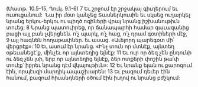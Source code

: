 (Մատթ. 10.5-15, Ղուկ. 9.1-6)
7 Եւ շրջում էր շրջակայ գիւղերում եւ ուսուցանում:  Նա իր մօտ կանչեց Տասներկուսին եւ սկսեց ուղարկել նրանց երկու-երկու ու պիղծ ոգիների վրայ նրանց իշխանութիւն տուեց: 8 Նրանց պատուիրեց, որ ճանապարհի համար գաւազանից բացի այլ բան չվերցնեն. ո՛չ պարկ, ո՛չ հաց, ո՛չ դրամ գօտիների մէջ, 9 այլ հագնեն հողաթափներ. եւ ասաց. «Աւելորդ պարեգօտ մի՛ վերցրէք»: 10 Եւ ասում էր նրանց. «Ինչ տուն որ մտնէք, այնտեղ օթեւանեցէ՛ք, մինչեւ որ այնտեղից ելնէք: 11 Եւ ուր որ ձեզ չեն ընդունի ու ձեզ չեն լսի, երբ որ այնտեղից ելնէք, ձեր ոտքերի փոշին թա՛փ տուէք՝ իբրեւ նրանց դէմ վկայութիւն»: 12 Եւ նրանք ելան ու քարոզում էին, որպէսզի մարդիկ ապաշխարեն: 13 Եւ բազում դեւեր էին հանում, բազում հիւանդների օծում էին իւղով ու նրանց բժշկում:
